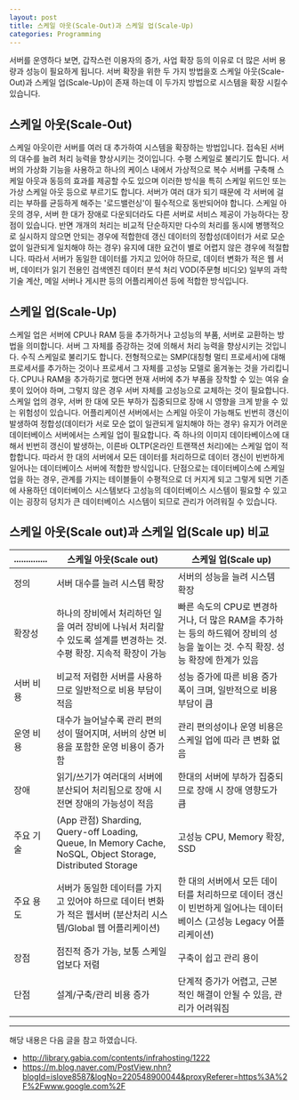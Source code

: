 ```yaml
---
layout: post
title: 스케일 아웃(Scale-Out)과 스케일 업(Scale-Up)
categories: Programming
---
```


서버를 운영하다 보면, 갑작스런 이용자의 증가, 사업 확장 등의 이유로 더 많은 서버 용량과 성능이 필요하게 됩니다. 서버 확장을 위한 두 가지 방법을호 스케일 아웃(Scale-Out)과 스케일 업(Scale-Up)이 존재 하는데 이 두가지 방법으로 시스템을 확장 시킬수 있습니다.

## 스케일 아웃(Scale-Out)

스케일 아웃이란 서버를 여러 대 추가하여 시스템을 확장하는 방법입니다. 접속된 서버의 대수를 늘려 처리 능력을 향상시키는 것이입니다. 수평 스케일로 불리기도 합니다. 서버의 가상화 기능을 사용하고 하나의 케이스 내에서 가상적으로 복수 서버를 구축해 스케일 아웃과 동등의 효과를 제공할 수도 있으며 이러한 방식을 특히 스케일 위드인 또는 가상 스케일 아웃 등으로 부르기도 합니다. 서버가 여러 대가 되기 때문에 각 서버에 걸리는 부하를 균등하게 해주는 '로드밸런싱'이 필수적으로 동반되어야 합니다. 스케일 아웃의 경우, 서버 한 대가 장애로 다운되더라도 다른 서버로 서비스 제공이 가능하다는 장점이 있습니다. 반면 개개의 처리는 비교적 단순하지만 다수의 처리를 동시에 병행적으로 실시하지 않으면 안되는 경우에 적합한데 갱신 데이터의 정합성(데이터가 서로 모순 없이 일관되게 일치해야 하는 경우) 유지에 대한 요건이 별로 어렵지 않은 경우에 적절합니다. 따라서 서버가 동일한 데이터를 가지고 있어야 하므로, 데이터 변화가 적은 웹 서버, 데이터가 읽기 전용인 검색엔진 데이터 분석 처리 VOD(주문형 비디오) 일부의 과학기술 계산, 메일 서버나 게시판 등의 어플리케이션 등에 적합한 방식입니다.

## 스케일 업(Scale-Up)

스케일 업은 서버에 CPU나 RAM 등을 추가하거나 고성능의 부품, 서버로 교환하는 방법을 의미합니다. 서버 그 자체를 증강하는 것에 의해서 처리 능력을 향상시키는 것입니다. 수직 스케일로 불리기도 합니다. 전형적으로는 SMP(대칭형 멀티 프로세서)에 대해 프로세서를 추가하는 것이나 프로세서 그 자체를 고성능 모델로 옮겨놓는 것을 가리킵니다. CPU나 RAM을 추가하기로 했다면 현재 서버에 추가 부품을 장착할 수 있는 여유 슬롯이 있어야 하며, 그렇지 않은 경우 서버 자체를 고성능으로 교체하는 것이 필요합니다. 스케일 업의 경우, 서버 한 대에 모든 부하가 집중되므로 장애 시 영향을 크게 받을 수 있는 위험성이 있습니다. 어플리케이션 서버에서는 스케일 아웃이 가능해도 빈번히 갱신이 발생하여 정합성(데이터가 서로 모순 없이 일관되게 일치해야 하는 경우) 유지가 어려운 데이터베이스 서버에서는 스케일 업이 필요합니다. 즉 하나의 이미지 데이타베이스에 대해서 빈번히 갱신이 발생하는, 이른바 OLTP(온라인 트랜잭션 처리)에는 스케일 업이 적합합니다. 따라서 한 대의 서버에서 모든 데이터를 처리하므로 데이터 갱신이 빈번하게 일어나는 데이터베이스 서버에 적합한 방식입니다. 단점으로는 데이터베이스에 스케일 업을 하는 경우, 관계를 가지는 테이블들이 수평적으로 더 커지게 되고 그렇게 되면 기존에 사용하던 데이터베이스 시스템보다 고성능의 데이터베이스 시스템이 필요할 수 있고 이는 굉장히 덩치가 큰 데이터베이스 시스템이 되므로 관리가 어려워질 수 있습니다.

## 스케일 아웃(Scale out)과 스케일 업(Scale up) 비교

| .............. | 스케일 아웃(Scale out)                                                                                              | 스케일 업(Scale up)                                                                                                            |
| -------------- | ------------------------------------------------------------------------------------------------------------------- | ------------------------------------------------------------------------------------------------------------------------------ |
| 정의           | 서버 대수를 늘려 시스템 확장                                                                                        | 서버의 성능을 늘려 시스템 확장                                                                                                 |
| 확장성         | 하나의 장비에서 처리하던 일을 여러 장비에 나눠서 처리할 수 있도록 설계를 변경하는 것. 수평 확장. 지속적 확장이 가능 | 빠른 속도의 CPU로 변경하거나, 더 많은 RAM을 추가하는 등의 하드웨어 장비의 성능을 높이는 것. 수직 확장. 성능 확장에 한계가 있음 |
| 서버 비용      | 비교적 저렴한 서버를 사용하므로 일반적으로 비용 부담이 적음                                                         | 성능 증가에 따른 비용 증가폭이 크며, 일반적으로 비용 부담이 큼                                                                 |
| 운영 비용      | 대수가 늘어날수록 관리 편의성이 떨어지며, 서버의 상면 비용을 포함한 운영 비용이 증가함                              | 관리 편의성이나 운영 비용은 스케일 업에 따라 큰 변화 없음                                                                      |
| 장애           | 읽기/쓰기가 여러대의 서버에 분산되어 처리됨으로 장애 시 전면 장애의 가능성이 적음                                   | 한대의 서버에 부하가 집중되므로 장애 시 장애 영향도가 큼                                                                       |
| 주요 기술      | (App 관점) Sharding, Query-off Loading, Queue, In Memory Cache, NoSQL, Object Storage, Distributed Storage          | 고성능 CPU, Memory 확장, SSD                                                                                                   |
| 주요 용도      | 서버가 동일한 데이터를 가지고 있어야 하므로 데이터 변화가 적은 웹서버 (분산처리 시스템/Global 웹 어플리케이션)      | 한 대의 서버에서 모든 데이터를 처리하므로 데이터 갱신이 빈번하게 일어나는 데이터베이스 (고성능 Legacy 어플리케이션)            |
| 장점           | 점진적 증가 가능, 보통 스케일 업보다 저렴                                                                           | 구축이 쉽고 관리 용이                                                                                                          |
| 단점           | 설계/구축/관리 비용 증가                                                                                            | 단계적 증가가 어렵고, 근본적인 해결이 안될 수 있음, 관리가 어려워짐                                                            |

---

해당 내용은 다음 글을 참고 하였습니다.

- http://library.gabia.com/contents/infrahosting/1222
- https://m.blog.naver.com/PostView.nhn?blogId=islove8587&logNo=220548900044&proxyReferer=https%3A%2F%2Fwww.google.com%2F
